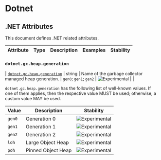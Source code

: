 <!--- Hugo front matter used to generate the website version of this page:
--->

<!-- NOTE: THIS FILE IS AUTOGENERATED. DO NOT EDIT BY HAND. -->
<!-- see templates/registry/markdown/attribute_namespace.md.j2 -->

# Dotnet

## .NET Attributes

This document defines .NET related attributes.

| Attribute | Type | Description | Examples | Stability |
| --------- | ---- | ----------- | -------- | --------- |

### `dotnet.gc.heap.generation`

<a id="`dotnet.gc.heap.generation`"></a>

| [`dotnet.gc.heap.generation`](#`dotnet.gc.heap.generation`) | string | Name of the garbage collector managed heap generation. | `gen0`; `gen1`; `gen2` | ![Experimental](https://img.shields.io/badge/-experimental-blue) | |

`dotnet.gc.heap.generation` has the following list of well-known values. If one of them applies, then the respective value MUST be used; otherwise, a custom value MAY be used.

| Value  | Description        | Stability                                                        |
| ------ | ------------------ | ---------------------------------------------------------------- |
| `gen0` | Generation 0       | ![Experimental](https://img.shields.io/badge/-experimental-blue) |
| `gen1` | Generation 1       | ![Experimental](https://img.shields.io/badge/-experimental-blue) |
| `gen2` | Generation 2       | ![Experimental](https://img.shields.io/badge/-experimental-blue) |
| `loh`  | Large Object Heap  | ![Experimental](https://img.shields.io/badge/-experimental-blue) |
| `poh`  | Pinned Object Heap | ![Experimental](https://img.shields.io/badge/-experimental-blue) |
